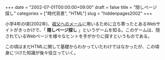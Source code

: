 +++
date = "2002-07-01T00:00:00+09:00"
draft = false
title = "隠しページ探し"
categories = ["時代背景", "HTML"]
slug = "hiddenpages2002"
+++

小学4年の頃(2002年)、[祖父へのメール](/post/mail2002)に用いるために立ち寄ったとあるWebサイトがきっかけで、「 **隠しページ探し** 」というゲームを知る。このゲームは、隠されているWebページを様々なヒントを手がかりに探すというものである。

この頃はまだHTMLに関して基礎からわかっていたわけではなかったが、この頃身につけた知識が後々役立っていく。
